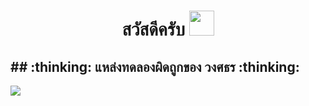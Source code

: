 <h1 align = "center"> สวัสดีครับ <img src= "https://media.discordapp.net/attachments/655680640385286149/875412466224484412/image0.gif" width="40"> </h1>


<h2>## :thinking: แหล่งทดลองผิดถูกของ วงศธร :thinking: </h2>


<div>
 <img src = "https://github-profile-trophy.vercel.app/?username=gutohsavage&theme=monokai&column=8">
</div>

